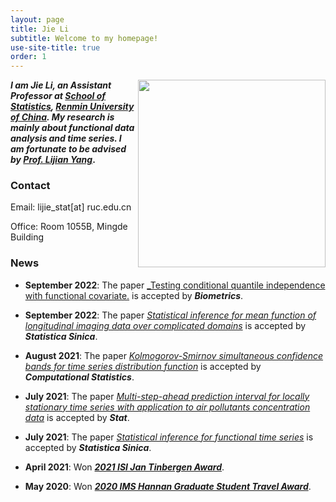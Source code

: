 ```yaml
---
layout: page
title: Jie Li
subtitle: Welcome to my homepage!
use-site-title: true
order: 1
---
```



<img align="right" src="assets/img/Photo_JieLi_new.JPG" alt="" width="300">
 

**_I am Jie Li, an  Assistant Professor  at [School of Statistics](http://stat.ruc.edu.cn/index.html), [Renmin  University of China](https://www.ruc.edu.cn). My research is mainly about functional data analysis and time series. I am fortunate to be advised by [Prof. Lijian Yang](http://www.stat.tsinghua.edu.cn/en/teambuilder/faculty/lijian-yang)_.**


### Contact
Email: lijie_stat[at] ruc.edu.cn

Office: Room 1055B, Mingde Building



### News

* **September 2022**: The paper [_Testing conditional quantile independence with functional covariate.](https://academic.oup.com/biometrics/article-abstract/80/2/ujae036/7671407?redirectedFrom=fulltext&login=false) is accepted by **_Biometrics_**.


* **September 2022**: The paper [_Statistical inference for mean function of longitudinal imaging data over complicated domains_](http://www3.stat.sinica.edu.tw/ss_newpaper/SS-2021-0415_na.pdf) is accepted by **_Statistica Sinica_**.



* **August 2021**: The paper [_Kolmogorov-Smirnov simultaneous confidence bands for time series distribution function_](https://link.springer.com/article/10.1007/s00180-021-01149-5) is accepted by **_Computational Statistics_**.


* **July 2021**: The paper [_Multi-step-ahead prediction interval for locally stationary 
time series with application to air pollutants concentration data_](https://onlinelibrary.wiley.com/doi/abs/10.1002/sta4.411) is accepted by **_Stat_**.

 

* **July 2021**: The paper [_Statistical inference for functional time series_](http://www3.stat.sinica.edu.tw/ss_newpaper/SS-2021-0107_na.pdf) is accepted by **_Statistica Sinica_**.

* **April 2021**: Won [**_2021 ISI Jan Tinbergen Award_**](https://www.isi-web.org/events/isi-awards/tinbergen-award).

* **May 2020**: Won [**_2020 IMS  Hannan Graduate Student Travel Award_**](http://www.stat.tsinghua.edu.cn/en/2020/09/15/phd-student-of-our-center-won-the-hannan-graduate-student-travel-award-of-the-institute-of-mathematical-statistics-this-year/).




  
    
      
      







